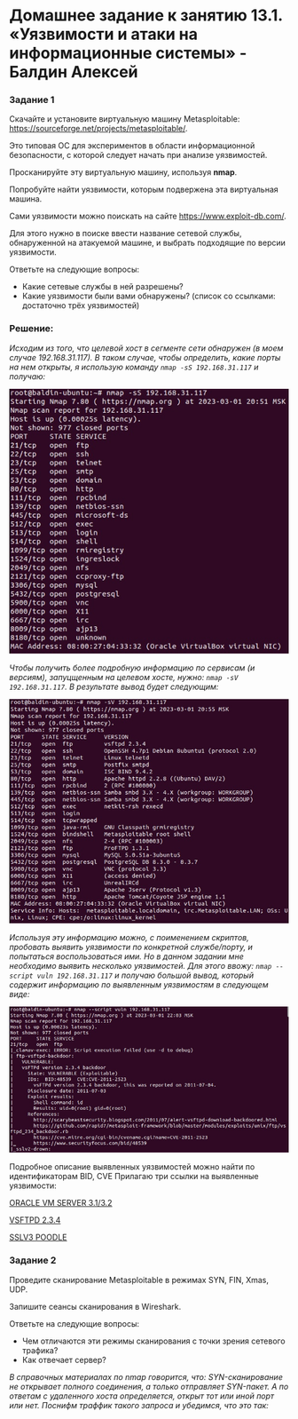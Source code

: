 # Домашнее задание к занятию 13.1. «Уязвимости и атаки на информационные системы» - Балдин Алексей

### Задание 1

Скачайте и установите виртуальную машину Metasploitable: https://sourceforge.net/projects/metasploitable/.

Это типовая ОС для экспериментов в области информационной безопасности, с которой следует начать при анализе уязвимостей.

Просканируйте эту виртуальную машину, используя **nmap**.

Попробуйте найти уязвимости, которым подвержена эта виртуальная машина.

Сами уязвимости можно поискать на сайте https://www.exploit-db.com/.

Для этого нужно в поиске ввести название сетевой службы, обнаруженной на атакуемой машине, и выбрать подходящие по версии уязвимости.

Ответьте на следующие вопросы:

- Какие сетевые службы в ней разрешены?
- Какие уязвимости были вами обнаружены? (список со ссылками: достаточно трёх уязвимостей)

### Решение:

*Исходим из того, что целевой хост в сегменте сети обнаружен (в моем случае 192.168.31.117). В таком случае, чтобы определить, какие порты на нем открыты, я использую команду `nmap -sS 192.168.31.117` и получаю:*  

![IS](images/open_ports.jpg)

*Чтобы получить более подробную информацию по сервисам (и версиям), запуцщенным на целевом хосте, нужно: `nmap -sV 192.168.31.117`. В результате вывод будет следующим:*

![IS](images/open_ports_versions.jpg)

*Используя эту информацию можно, с поименением скриптов, пробовать выявить уязвимости по конкретной службе/порту, и попытаться воспользоваться ими. Но в данном задании мне необходимо выявить несколько уязвимостей. Для этого ввожу: `nmap --script vuln 192.168.31.117` и получаю большой вывод, который содержит информацию по выявленным уязвимостям в следующем виде:*

![IS](images/vuln_example.jpg)

Подробное описание выявленных уязвимостей можно найти по идентификаторам BID, CVE
Прилагаю три ссылки на выявленные уязвимости:

[ORACLE VM SERVER 3.1/3.2](https://vuldb.com/ru/?id.74941)

[VSFTPD 2.3.4](https://vuldb.com/ru/?id.146452)

[SSLV3 POODLE](https://vuldb.com/ru/?id.92602)

### Задание 2

Проведите сканирование Metasploitable в режимах SYN, FIN, Xmas, UDP.

Запишите сеансы сканирования в Wireshark.

Ответьте на следующие вопросы:

- Чем отличаются эти режимы сканирования с точки зрения сетевого трафика?
- Как отвечает сервер?

*В справочных материалах по nmap говорится, что:
SYN-сканирование не открывает полного соединения, а только отправляет SYN-пакет. А по ответам с удаленного хоста определяется, открыт тот или иной порт или нет. Поснифм траффик такого запроса и убедимся, что это так:*


